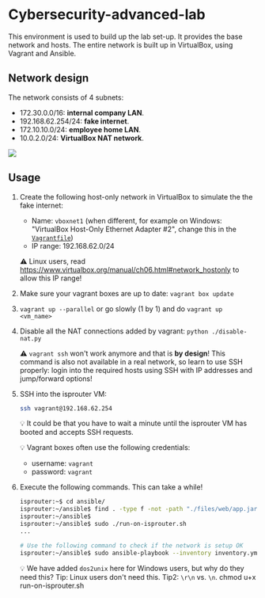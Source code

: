 # Cybersecurity-advanced-lab

This environment is used to build up the lab set-up. It provides the base network and hosts. The entire network is built up in VirtualBox, using Vagrant and Ansible.

## Network design

The network consists of 4 subnets:

-   172.30.0.0/16: **internal company LAN**.
-   192.168.62.254/24: **fake internet**.
-   172.10.10.0/24: **employee home LAN**.
-   10.0.2.0/24: **VirtualBox NAT network**.

<!--
```puml
@startuml
nwdiag {
    network internal_company_lan {
        address = "172.30.0.0/16";

        companyrouter [address = "172.30.255.254"];
        dns [address = "172.30.0.4"];
        web [address = "172.30.0.10"];
        database [address = "172.30.0.15"];
        employee [address = "172.30.0.123"];
    }

    network fake_internet {
        address = "192.168.62.0/24";

        companyrouter [address = "192.168.62.253"];
        isprouter [address = "192.168.62.254"];
        your_laptop [address = "dhcp"];
        homerouter [address = "192.168.62.42"];
        red [address = "192.168.62.100"];
    }

    network employee_home_lan {
        address = "172.10.10.0/24";

        homerouter [address = "172.10.10.254"];
        remote_employee [address = "172.10.10.123"];
    }

    network virtualbox_nat {
        address = "10.0.2.0/24";

        isprouter [address = "10.0.2.15"];
        virtualbox_nat_gateway [address = "10.0.2.2"];
        virtualbox_nat_dns [address = "10.0.2.3"];
    }

    real_internet [ shape = cloud];
    virtualbox_nat_gateway -- real_internet;
}
@enduml
```
-->


![](https://www.plantuml.com/plantuml/svg/XPBTRe8m68RFkOh6SnbKSLlC4k_3BCsd_IR4qZRz6IEBzpw8ogYZh8Ipv-dF-tuxwy0uNuj4Dho24_bEIBSakaQPCwcaGoD1iAEgDSYM2P0tf5_0kK5hoHjPvCyqNMLfzptbcyKs6PYRQPHtQCZ-hqABellNY_Vju71ffyWi3QW63zDKdWMRWOC3M8omnPZ5MWlLOeobgpjyIOASFk2Cx1eMkaX0hpJDDo_fXdOHqVLyH1CIBLRZcrPM_yE7aRRA6oP0EwK3WvT7FUPALUFynciwvWto69XdMIIkUyoiFsr-flA-pZ2n-2q7uV7r1clba4NhlKhnVZyhupo8W_fY4c85zoCob1ihAeJ3wGjFOITms40xvT4PZKixfJm-pI28tv7T4rk2neu_2kLvZyOlj5o6zZQv93kKtDVY1m00)


## Usage

1. Create the following host-only network in VirtualBox to simulate the the fake internet:

    - Name: `vboxnet1` (when different, for example on Windows: "VirtualBox Host-Only Ethernet Adapter #2", change this in the [`Vagrantfile`](./Vagrantfile))
    - IP range: 192.168.62.0/24
  
    ⚠️ Linux users, read https://www.virtualbox.org/manual/ch06.html#network_hostonly to allow this IP range!

2. Make sure your vagrant boxes are up to date: `vagrant box update`

3. `vagrant up --parallel` or go slowly (1 by 1) and do `vagrant up <vm_name>`

4. Disable all the NAT connections added by vagrant: `python ./disable-nat.py`

    :warning: `vagrant ssh` won't work anymore and that is **by design**! This command is also not available in a real network, so learn to use SSH properly: login into the required hosts using SSH with IP addresses and jump/forward options!

5. SSH into the isprouter VM:

    ```bash
    ssh vagrant@192.168.62.254
    ```

    :bulb: It could be that you have to wait a minute until the isprouter VM has booted and accepts SSH requests.

    :bulb: Vagrant boxes often use the following credentials:

    - username: `vagrant`
    - password: `vagrant`

6. Execute the following commands. This can take a while!

    ```bash
    isprouter:~$ cd ansible/
    isprouter:~/ansible$ find . -type f -not -path "./files/web/app.jar" -print0 | xargs -0 dos2unix
    isprouter:~/ansible$ 
    isprouter:~/ansible$ sudo ./run-on-isprouter.sh
    ...

    # Use the following command to check if the network is setup OK
    isprouter:~/ansible$ sudo ansible-playbook --inventory inventory.yml check.yml
    ```

    :bulb: We have added `dos2unix` here for Windows users, but why do they need this? Tip: Linux users don't need this. Tip2: `\r\n` vs. `\n`.
chmod u+x run-on-isprouter.sh